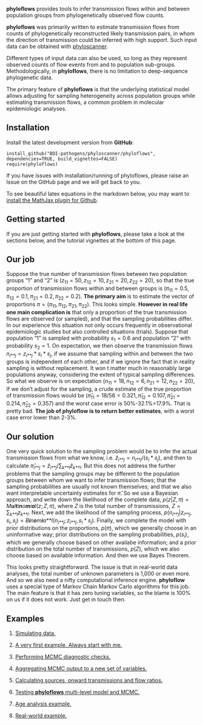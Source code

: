 **phyloflows** provides tools to infer transmission flows within and
between population groups from phylogenetically observed flow counts.

**phyloflows** was primarily written to estimate transmission flows from
counts of phylogenetically reconstructed likely transmission pairs, in
whom the direction of transmission could be inferred with high support.
Such input data can be obtained with
[phyloscanner](https://github.com/BDI-pathogens/phyloscanner).

Different types of input data can also be used, so long as they
represent observed counts of flow events from and to population
sub-groups. Methodologically, in **phyloflows**, there is no limitation
to deep-sequence phylogenetic data.

The primary feature of **phyloflows** is that the underlying statistical
model allows adjusting for sampling heterogeneity across population
groups while estimating transmission flows, a common problem in
molecular epidemiologic analyses.

Installation
------------

Install the latest development version from **GitHub**:

    install_github("BDI-pathogens/phyloscanner/phyloflows", dependencies=TRUE, build_vignettes=FALSE)
    require(phyloflows)

If you have issues with installation/running of phyloflows, please raise
an Issue on the GitHub page and we will get back to you.

To see beautiful latex equations in the markdown below, you may want to
[install the MathJax plugin for
Github](https://github.com/orsharir/github-mathjax).

Getting started
---------------

If you are just getting started with **phyloflows**, please take a look
at the sections below, and the tutorial vignettes at the bottom of this
page.

Our job
-------

Suppose the true number of transmission flows between two population
groups “1” and “2” is
(*z*<sub>11</sub> = 50, *z*<sub>12</sub> = 10, *z*<sub>21</sub> = 20, *z*<sub>22</sub> = 20),
 so that the true proportion of transmission flows within and between
groups is
(*π*<sub>11</sub> = 0.5, *π*<sub>12</sub> = 0.1, *π*<sub>21</sub> = 0.2, *π*<sub>22</sub> = 0.2).
 **The primary aim** is to estimate the vector of proportions
*π* = (*π*<sub>11</sub>, *π*<sub>12</sub>, *π*<sub>21</sub>, *π*<sub>22</sub>).
This looks simple. **However in real life one main complication is**
that only a proportion of the true transmission flows are observed (or
sampled), and that the sampling probabilities differ. In our experience
this situation not only occurs frequently in observational epidemiologic
studies but also controlled situations (trials). Suppose that population
“1” is sampled with probability *s*<sub>1</sub> = 0.6 and population “2”
with probability *s*<sub>2</sub> = 1. On expectation, we then observe
the transmission flows
*n*<sub>*i**j*</sub> = *z*<sub>*i**j*</sub> \* *s*<sub>*i*</sub> \* *s*<sub>*j*</sub>,
if we assume that sampling within and between the two groups is
independent of each other, and if we ignore the fact that in reality
sampling is without replacement. It won t matter much in reasonably
large populations anyway, considering the extent of typical sampling
differences. So what we observe is on expectation
(*n*<sub>11</sub> = 18, *n*<sub>12</sub> = 6, *n*<sub>21</sub> = 12, *n*<sub>22</sub> = 20),
 If we don’t adjust for the sampling, a crude estimate of the true
proportion of transmission flows would be
(*π̂*<sub>11</sub> = 18/56 = 0.321, *π̂*<sub>12</sub> = 0.107, *π̂*<sub>21</sub> = 0.214, *π̂*<sub>22</sub> = 0.357)
 and the worst case error is 50%-32.1%=17.9%. That is pretty bad. **The
job of phyloflow is to return better estimates**, with a worst case
error lower than 2-3%.

Our solution
------------

One very quick solution to the sampling problem would be to infer the
actual transmission flows from what we know, i.e.
*ẑ*<sub>*i**j*</sub> = *n*<sub>*i**j*</sub>/(*s*<sub>*i*</sub> \* *s*<sub>*j*</sub>),
 and then to calculate
*π̂*<sub>*i**j*</sub> = *ẑ*<sub>*i**j*</sub>/∑<sub>*k**l*</sub>*ẑ*<sub>*k**l*</sub>.
 But this does not address the further problems that the sampling groups
may be different to the population groups between whom we want to infer
transmission flows; that the sampling probabilities are usually not
known themselves; and that we also want interpretable uncertainty
estimates for *π̂*. So we use a Bayesian approach, and write down the
likelihood of the complete data,
*p*(*z*|*Z*, *π*) = *M**u**l**t**i**n**o**m**i**a**l*(*z*; *Z*, *π*),
 where *Z* is the total number of transmissions,
*Z* = ∑<sub>*k**l*</sub>*z*<sub>*k**l*</sub>. Next, we add the
likelihood of the sampling process,
*p*(*n*<sub>*i**j*</sub>|*z*<sub>*i**j*</sub>, *s*<sub>*i*</sub>, *s*<sub>*j*</sub>) = *B**i**n**o**m**i**a**l*(*n*<sub>*i**j*</sub>; *z*<sub>*i**j*</sub>, *s*<sub>*i*</sub> \* *s*<sub>*j*</sub>).
 Finally, we complete the model with prior distributions on the
proportions, *p*(*π*), which we generally choose in an uninformative
way; prior distributions on the sampling probabilities,
*p*(*s*<sub>*i*</sub>), which we generally choose based on other
availabe information; and a prior distribution on the total number of
transmissions, *p*(*Z*), which we also choose based on available
information. And then we use Bayes Theorem.

This looks pretty straightforward. The issue is that in real-world data
analyses, the total number of unknown parameters is 1,000 or even more.
And so we also need a nifty computational inference engine.
**phyloflow** uses a special type of Markov Chain Markov Carlo
algorithms for this job. The main feature is that it has zero tuning
variables, so the blame is 100% on us if it does not work. Just get in
touch then.

Examples
--------

1.  [Simulating data.](vignettes/01_simulating_data.md)

2.  [A very first example. Always start with
    me.](vignettes/02_basic_example.md)

3.  [Performing MCMC diagnostic checks.](vignettes/03_diagnostics.md)

4.  [Aggregating MCMC output to a new set of
    variables.](vignettes/04_aggregating.md)

5.  [Calculating sources, onward transmissions and flow
    ratios.](vignettes/05_keyquantities.md)

6.  [Testing **phyloflows** multi-level model
    and MCMC.](vignettes/06_test_sampling_adjustments.md)

7.  [Age analysis example.](vignettes/07_age_analysis.md)

8.  [Real-world example.](vignettes/08_practical_example.md)
